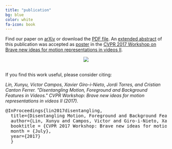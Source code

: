 ```yaml
---
title: "publication"
bg: blue
color: white
fa-icon: book
---
```


Find our paper on [arXiv](https://arxiv.org/abs/1707.04092)  or download the [PDF file](https://github.com/imatge-upc/unsupervised-2017-cvprw/raw/gh-pages/lin-2017-cvprw.pdf). An [extended abstract](https://openreview.net/forum?id=HkJLyTwgZ&noteId=HkJLyTwgZ) of this publication was accepted as [poster](https://github.com/imatge-upc/unsupervised-2017-cvprw/raw/gh-pages/poster.pdf) in the [CVPR 2017 Workshop on Brave new ideas for motion representations in videos II](http://bravenewmotion.github.io/).

<center>
<a href="https://github.com/imatge-upc/unsupervised-2017-cvprw/raw/gh-pages/assets/poster.png">
<img src="https://github.com/imatge-upc/unsupervised-2017-cvprw/raw/gh-pages/assets/poster.png">
</a>
</center>

<br>

If you find this work useful, please consider citing:

<i>
Lin, Xunyu, Victor Campos, Xavier Giro-i-Nieto, Jordi Torres, and Cristian Canton Ferrer. "Disentangling Motion, Foreground and Background Features in Videos." CVPR Workshop: Brave new ideas for motion representations in videos II (2017).
</i>

<pre>
@InProceedings{lin2017disentangling,
  title={Disentangling Motion, Foreground and Background Features in Videos},
  author={Lin, Xunyu and Campos, Victor and Giro-i-Nieto, Xavier and Torres, Jordi and Ferrer, Cristian Canton},
  booktitle = {CVPR 2017 Workshop: Brave new ideas for motion representations in videos II},
  month = {July},
  year={2017}
  }
</pre>


